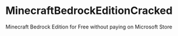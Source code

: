 # MinecraftBedrockEditionCracked
Minecraft Bedrock Edition for Free without paying on Microsoft Store
